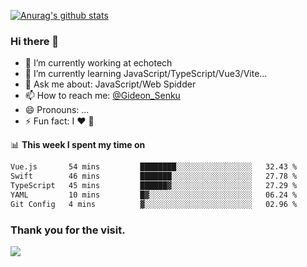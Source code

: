 [![Anurag's github stats](https://github-readme-stats.vercel.app/api?username=gideonsenku)](https://github.com/anuraghazra/github-readme-stats)
### Hi there 👋
- 🔭 I’m currently working at echotech
- 🌱 I’m currently learning JavaScript/TypeScript/Vue3/Vite...
- 💬 Ask me about: JavaScript/Web Spidder 
- 📫 How to reach me: [@Gideon_Senku](https://t.me/Gideon_Senku)
- 😄 Pronouns: ...
- ⚡ Fun fact: I ❤️ 🎵

📊 **This week I spent my time on**
<!--START_SECTION:waka-->

```txt
Vue.js       54 mins         ████████░░░░░░░░░░░░░░░░░   32.43 %
Swift        46 mins         ███████░░░░░░░░░░░░░░░░░░   27.78 %
TypeScript   45 mins         ██████▓░░░░░░░░░░░░░░░░░░   27.29 %
YAML         10 mins         █▓░░░░░░░░░░░░░░░░░░░░░░░   06.24 %
Git Config   4 mins          ▓░░░░░░░░░░░░░░░░░░░░░░░░   02.96 %
```

<!--END_SECTION:waka-->


### Thank you for the visit.
![](http://profile-counter.glitch.me/gideonsenku/count.svg)
<!--
**GideonSenku/GideonSenku** is a ✨ _special_ ✨ repository because its `README.md` (this file) appears on your GitHub profile.

Here are some ideas to get you started:

- 🔭 I’m currently working on ...
- 🌱 I’m currently learning ...
- 👯 I’m looking to collaborate on ...
- 🤔 I’m looking for help with ...
- 💬 Ask me about ...
- 📫 How to reach me: ...
- 😄 Pronouns: ...
- ⚡ Fun fact: ...
-->
